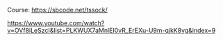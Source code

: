Course:
https://sbcode.net/tssock/

https://www.youtube.com/watch?v=OVf8iLeSzcI&list=PLKWUX7aMnlEI0vR_ErEXu-U9m-qjkK8vg&index=9
